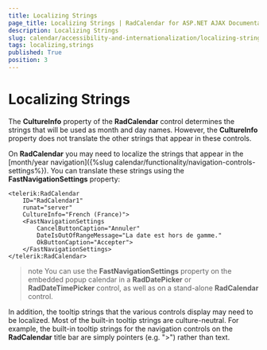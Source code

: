 ```yaml
---
title: Localizing Strings
page_title: Localizing Strings | RadCalendar for ASP.NET AJAX Documentation
description: Localizing Strings
slug: calendar/accessibility-and-internationalization/localizing-strings
tags: localizing,strings
published: True
position: 3
---
```


# Localizing Strings


The **CultureInfo** property of the **RadCalendar** control determines the strings that will be used as month and day names. However, the **CultureInfo** property does not translate the other strings that appear in these controls.

On **RadCalendar** you may need to localize the strings that appear in the [month/year navigation]({%slug calendar/functionality/navigation-controls-settings%}). You can translate these strings using the **FastNavigationSettings** property:

````ASPNET
<telerik:RadCalendar
    ID="RadCalendar1"
    runat="server"
    CultureInfo="French (France)">
    <FastNavigationSettings
        CancelButtonCaption="Annuler"
        DateIsOutOfRangeMessage="La date est hors de gamme."
        OkButtonCaption="Accepter">
    </FastNavigationSettings>
</telerik:RadCalendar>
````


>note 
You can use the **FastNavigationSettings** property on the embedded popup calendar in a **RadDatePicker** or **RadDateTimePicker** control, as well as on a stand-alone **RadCalendar** control.
>


In addition, the tooltip strings that the various controls display may need to be localized. Most of the built-in tooltip strings are culture-neutral. For example, the built-in tooltip strings for the navigation controls on the **RadCalendar** title bar are simply pointers (e.g. ">") rather than text.




